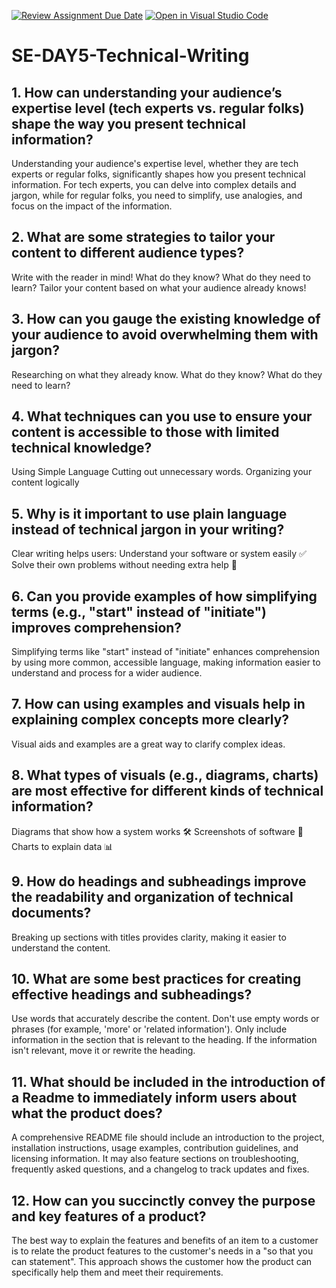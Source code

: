 [![Review Assignment Due Date](https://classroom.github.com/assets/deadline-readme-button-22041afd0340ce965d47ae6ef1cefeee28c7c493a6346c4f15d667ab976d596c.svg)](https://classroom.github.com/a/zsAR-pyY)
[![Open in Visual Studio Code](https://classroom.github.com/assets/open-in-vscode-2e0aaae1b6195c2367325f4f02e2d04e9abb55f0b24a779b69b11b9e10269abc.svg)](https://classroom.github.com/online_ide?assignment_repo_id=18753226&assignment_repo_type=AssignmentRepo)
# SE-DAY5-Technical-Writing
## 1. How can understanding your audience’s expertise level (tech experts vs. regular folks) shape the way you present technical information?

Understanding your audience's expertise level, whether they are tech experts or regular folks, significantly shapes how you present technical information. For tech experts, you can delve into complex details and jargon, while for regular folks, you need to simplify, use analogies, and focus on the impact of the information. 

## 2. What are some strategies to tailor your content to different audience types?

Write with the reader in mind! What do they know? What do they need to learn?
Tailor your content based on what your audience already knows!


## 3. How can you gauge the existing knowledge of your audience to avoid overwhelming them with jargon?

Researching on what they already know.
What do they know? 
What do they need to learn?


## 4. What techniques can you use to ensure your content is accessible to those with limited technical knowledge?

Using Simple Language
Cutting out unnecessary words.
Organizing your content logically


## 5. Why is it important to use plain language instead of technical jargon in your writing?

Clear writing helps users:
Understand your software or system easily ✅
Solve their own problems without needing extra help 🙌



## 6. Can you provide examples of how simplifying terms (e.g., "start" instead of "initiate") improves comprehension?

Simplifying terms like "start" instead of "initiate" enhances comprehension by using more common, accessible language, making information easier to understand and process for a wider audience. 

## 7. How can using examples and visuals help in explaining complex concepts more clearly?

Visual aids and examples are a great way to clarify complex ideas.

## 8. What types of visuals (e.g., diagrams, charts) are most effective for different kinds of technical information?

Diagrams that show how a system works 🛠️
Screenshots of software 📸
Charts to explain data 📊

## 9. How do headings and subheadings improve the readability and organization of technical documents?

Breaking up sections with titles provides clarity, making it easier to understand the content.


## 10. What are some best practices for creating effective headings and subheadings?

Use words that accurately describe the content. Don't use empty words or phrases (for example, 'more' or 'related information'). Only include information in the section that is relevant to the heading. If the information isn't relevant, move it or rewrite the heading.

## 11. What should be included in the introduction of a Readme to immediately inform users about what the product does?

A comprehensive README file should include an introduction to the project, installation instructions, usage examples, contribution guidelines, and licensing information. It may also feature sections on troubleshooting, frequently asked questions, and a changelog to track updates and fixes.

## 12. How can you succinctly convey the purpose and key features of a product?

The best way to explain the features and benefits of an item to a customer is to relate the product features to the customer's needs in a "so that you can statement". This approach shows the customer how the product can specifically help them and meet their requirements.